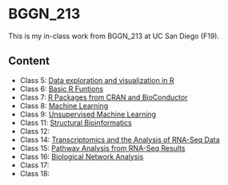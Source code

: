 # BGGN_213
This is my in-class work from BGGN_213 at UC San Diego (F19).

## Content
- Class 5: [Data exploration and visualization in R](https://github.com/Jiaweitsui/bggn213/blob/master/Class_05/Class_05.md)
- Class 6: [Basic R Funtions](https://github.com/Jiaweitsui/bggn213/blob/master/Class_06/Class_06_R_Function.md)
- Class 7: [R Packages from CRAN and BioConductor](https://github.com/Jiaweitsui/bggn213/blob/master/Class_07/class_07.md)
- Class 8: [Machine Learning](https://github.com/Jiaweitsui/bggn213/blob/master/Class_08/class_08.md)
- Class 9: [Unsupervised Machine Learning](https://github.com/Jiaweitsui/bggn213/blob/master/Class_09/Class_09.md)
- Class 11: [Structural Bioinformatics](https://github.com/Jiaweitsui/bggn213/blob/master/Class_11/Class_11.md)
- Class 12:
- Class 14: [Transcriptomics and the Analysis of RNA-Seq Data](https://github.com/Jiaweitsui/bggn213/blob/master/Class_14/Class_14.md)
- Class 15: [Pathway Analysis from RNA-Seq Results](https://github.com/Jiaweitsui/bggn213/blob/master/Class_15/Class_15.md)
- Class 16: [Biological Network Analysis](https://github.com/Jiaweitsui/bggn213/blob/master/Class_16/Class_16.md)
- Class 17:
- Class 18:
